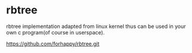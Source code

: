 rbtree
======

rbtree implementation adapted from linux kernel thus can be used in your own c program(of course in userspace).

https://github.com/forhappy/rbtree.git